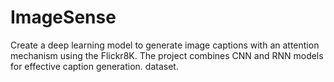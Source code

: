 # ImageSense
Create a deep learning model to generate image captions with an attention mechanism using the Flickr8K. The project combines CNN and RNN models for effective caption generation. dataset. 
